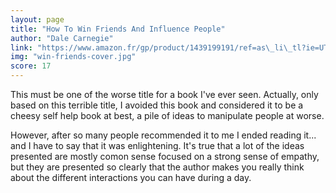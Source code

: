 ```yaml
---
layout: page
title: "How To Win Friends And Influence People"
author: "Dale Carnegie"
link: "https://www.amazon.fr/gp/product/1439199191/ref=as\_li\_tl?ie=UTF8&camp=1642&creative=6746&creativeASIN=1439199191&linkCode=as2&tag=mg092-21"
img: "win-friends-cover.jpg"
score: 17
---
```


This must be one of the worse title for a book I've ever seen. Actually, only based on this terrible title, I avoided this book and considered it to be a cheesy self help book at best, a pile of ideas to manipulate people at worse.

However, after so many people recommended it to me I ended reading it... and I have to say that it was enlightening. It's true that a lot of the ideas presented are mostly comon sense focused on a strong sense of empathy, but they are presented so clearly that the author makes you really think about the different interactions you can have during a day. 
